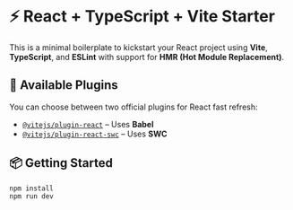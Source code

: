 # ⚡ React + TypeScript + Vite Starter

This is a minimal boilerplate to kickstart your React project using **Vite**, **TypeScript**, and **ESLint** with support for **HMR (Hot Module Replacement)**.

## 🔌 Available Plugins

You can choose between two official plugins for React fast refresh:

- [`@vitejs/plugin-react`](https://github.com/vitejs/vite-plugin-react) – Uses **Babel**
- [`@vitejs/plugin-react-swc`](https://github.com/vitejs/vite-plugin-react-swc) – Uses **SWC**

## 📦 Getting Started

```bash
npm install
npm run dev
